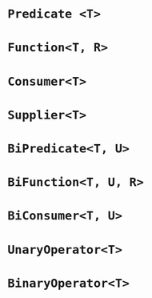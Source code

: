 # `Predicate <T>`
# `Function<T, R>`
# `Consumer<T>`
#  `Supplier<T>`
# `BiPredicate<T, U>`
# `BiFunction<T, U, R>`
# `BiConsumer<T, U>`
# `UnaryOperator<T>`
# `BinaryOperator<T>`

